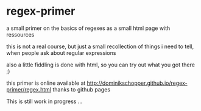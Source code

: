 # regex-primer
a small primer on the basics of regexes as a small html page with ressources

this is not a real course, but just a small recollection of things i need to tell, when people ask about regular expressions

also a little fiddling is done with html, so you can try out what you got there ;)

this primer is online available at http://dominikschopper.github.io/regex-primer/regex.html thanks to github pages 

This is still work in progress ...
